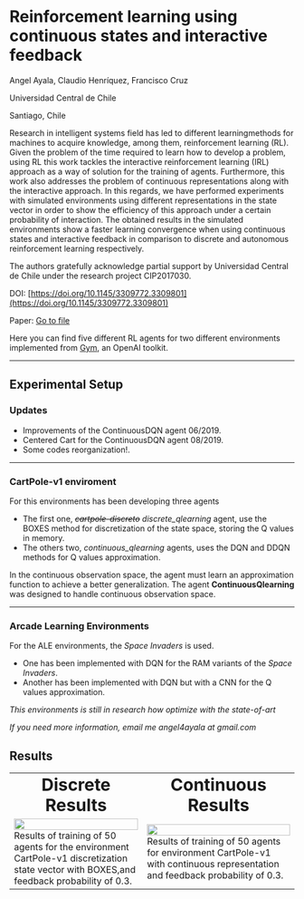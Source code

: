 # Reinforcement learning using continuous states and interactive feedback

Angel Ayala, Claudio Henríquez, Francisco Cruz

Universidad Central de Chile

Santiago, Chile

Research in intelligent systems field has led to different learningmethods for machines to acquire knowledge, among them, reinforcement learning (RL).
Given the problem of the time required to learn how to develop a problem, using RL this work tackles the interactive reinforcement learning (IRL) approach as a way of solution for the training of agents.
Furthermore, this work also addresses the problem of continuous representations along with the interactive approach.
In this regards, we have performed experiments with simulated environments using different representations in the state vector in order to show the efficiency of this approach under a certain probability of interaction.
The obtained results in the simulated environments show a faster learning convergence when using continuous states and interactive feedback in comparison to discrete and autonomous reinforcement learning respectively.

The authors gratefully acknowledge partial support by Universidad Central de Chile under the research project CIP2017030.

DOI: [https://doi.org/10.1145/3309772.3309801](https://doi.org/10.1145/3309772.3309801)

Paper: [Go to file](http://franciscocruz.cl/publications/Ayala_APPIS_2019_Proceedings.pdf)


Here you can find five different RL agents for two different environments implemented from [Gym](https://github.com/openai/gym/), an OpenAI toolkit.

---

## Experimental Setup

### Updates
-   Improvements of the ContinuousDQN agent 06/2019.
-   Centered Cart for the ContinuousDQN agent 08/2019.
-   Some codes reorganization!.

---

### CartPole-v1 enviroment

For this environments has been developing three agents

*   The first one, ~~*cartpole-discreto*~~ *discrete_qlearning* agent, use the BOXES method for discretization of the state space, storing the Q values in memory.
*   The others two, *continuous_qlearning* agents, uses the DQN and DDQN methods for Q values approximation.

In the continuous observation space, the agent must learn an approximation function to achieve a better generalization. The agent **ContinuousQlearning** was designed to handle continuous observation space.

---

### Arcade Learning Environments

For the ALE environments, the *Space Invaders* is used.

*   One has been implemented with DQN for the RAM variants of the *Space Invaders*.
*   Another has been implemented with DQN but with a CNN for the Q values approximation.

*This environments is still in research how optimize with the state-of-art*

*If you need more information, email me angel4ayala at gmail.com*

## Results
<table border="0">
 <tr>
    <td align="center"><b style="font-size:30px">Discrete Results</b></td>
    <td align="center"><b style="font-size:30px">Continuous Results</b></td>
 </tr>
 <tr>
    <td>
      <img src="https://github.com/angel-ayala/continuous-rl/blob/results/discrete_qlearning/rewards.png?raw=true" height=100% width=100%>
      <br>
      Results of training of 50 agents for the environment CartPole-v1 discretization state vector with BOXES,and feedback probability of 0.3.
   </td>
   <td>
    <img src="https://github.com/angel-ayala/continuous-rl/blob/results/continuous_double_qlearning/rewards.png?raw=true" height=100% width=100%>
    <br>
    Results of training of 50 agents for environment CartPole-v1 with continuous representation and feedback probability of 0.3.
   </td>
 </tr>
</table>
